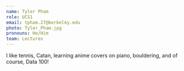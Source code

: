```yaml
---
name: Tyler Pham
role: UCS1
email: tpham.27@berkeley.edu
photo: Tyler_Pham.jpg
pronouns: He/Him
team: Lectures
---
```

I like tennis, Catan, learning anime covers on piano, bouldering, and of course, Data 100!